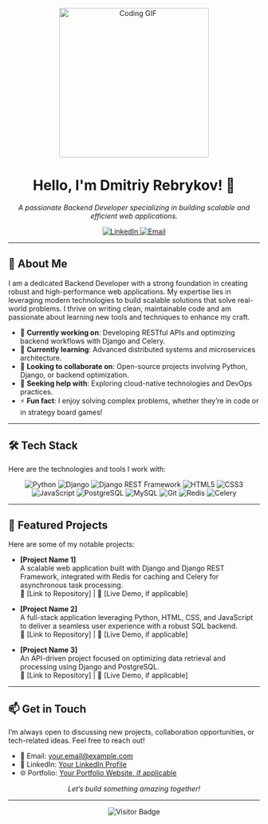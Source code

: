 <p align="center">
  <img src="https://media.giphy.com/media/3o7TKsQ8q3vY2j0z8Q/giphy.gif" alt="Coding GIF" width="300"/>
</p>

<h1 align="center">Hello, I'm Dmitriy Rebrykov! 👋</h1>
<p align="center">
  <em>A passionate Backend Developer specializing in building scalable and efficient web applications.</em>
</p>

<p align="center">
  <a href="https://www.linkedin.com/in/your-linkedin-profile" target="_blank">
    <img src="https://img.shields.io/badge/LinkedIn-0077B5?style=for-the-badge&logo=linkedin&logoColor=white" alt="LinkedIn"/>
  </a>
  <a href="mailto:your.email@example.com" target="_blank">
    <img src="https://img.shields.io/badge/Email-D14836?style=for-the-badge&logo=gmail&logoColor=white" alt="Email"/>
  </a>
</p>

---

## 🚀 About Me

I am a dedicated Backend Developer with a strong foundation in creating robust and high-performance web applications. My expertise lies in leveraging modern technologies to build scalable solutions that solve real-world problems. I thrive on writing clean, maintainable code and am passionate about learning new tools and techniques to enhance my craft.

- 🔭 **Currently working on**: Developing RESTful APIs and optimizing backend workflows with Django and Celery.
- 🌱 **Currently learning**: Advanced distributed systems and microservices architecture.
- 👯 **Looking to collaborate on**: Open-source projects involving Python, Django, or backend optimization.
- 🤔 **Seeking help with**: Exploring cloud-native technologies and DevOps practices.
- ⚡ **Fun fact**: I enjoy solving complex problems, whether they’re in code or in strategy board games!

---

## 🛠️ Tech Stack

Here are the technologies and tools I work with:

<p align="center">
  <img src="https://img.shields.io/badge/Python-3776AB?style=flat-square&logo=python&logoColor=white" alt="Python"/>
  <img src="https://img.shields.io/badge/Django-092E20?style=flat-square&logo=django&logoColor=white" alt="Django"/>
  <img src="https://img.shields.io/badge/Django%20REST%20Framework-092E20?style=flat-square&logo=django&logoColor=white" alt="Django REST Framework"/>
  <img src="https://img.shields.io/badge/HTML5-E34F26?style=flat-square&logo=html5&logoColor=white" alt="HTML5"/>
  <img src="https://img.shields.io/badge/CSS3-1572B6?style=flat-square&logo=css3&logoColor=white" alt="CSS3"/>
  <img src="https://img.shields.io/badge/JavaScript-F7DF1E?style=flat-square&logo=javascript&logoColor=black" alt="JavaScript"/>
  <img src="https://img.shields.io/badge/PostgreSQL-336791?style=flat-square&logo=postgresql&logoColor=white" alt="PostgreSQL"/>
  <img src="https://img.shields.io/badge/MySQL-4479A1?style=flat-square&logo=mysql&logoColor=white" alt="MySQL"/>
  <img src="https://img.shields.io/badge/Git-F05032?style=flat-square&logo=git&logoColor=white" alt="Git"/>
  <img src="https://img.shields.io/badge/Redis-DC382D?style=flat-square&logo=redis&logoColor=white" alt="Redis"/>
  <img src="https://img.shields.io/badge/Celery-37814A?style=flat-square&logo=celery&logoColor=white" alt="Celery"/>
</p>

---

## 💼 Featured Projects

Here are some of my notable projects:

- **[Project Name 1]**  
  A scalable web application built with Django and Django REST Framework, integrated with Redis for caching and Celery for asynchronous task processing.  
  🔗 [Link to Repository] | 🌟 [Live Demo, if applicable]

- **[Project Name 2]**  
  A full-stack application leveraging Python, HTML, CSS, and JavaScript to deliver a seamless user experience with a robust SQL backend.  
  🔗 [Link to Repository] | 🌟 [Live Demo, if applicable]

- **[Project Name 3]**  
  An API-driven project focused on optimizing data retrieval and processing using Django and PostgreSQL.  
  🔗 [Link to Repository] | 🌟 [Live Demo, if applicable]

---

## 📫 Get in Touch

I’m always open to discussing new projects, collaboration opportunities, or tech-related ideas. Feel free to reach out!

- 📧 Email: [your.email@example.com](mailto:your.email@example.com)
- 💼 LinkedIn: [Your LinkedIn Profile](https://www.linkedin.com/in/your-linkedin-profile)
- 🌐 Portfolio: [Your Portfolio Website, if applicable](https://your-portfolio.com)

<p align="center">
  <em>Let’s build something amazing together!</em>
</p>

---

<p align="center">
  <img src="https://visitor-badge.laobi.icu/badge?page_id=DmitriyRebrykov.DmitriyRebrykov" alt="Visitor Badge"/>
</p>